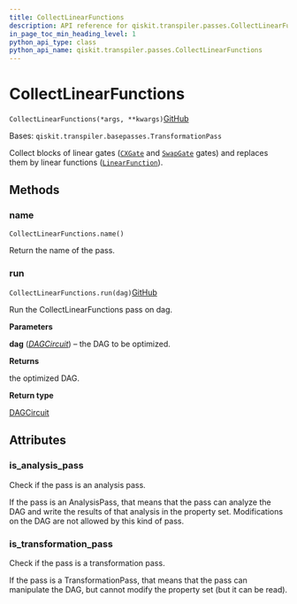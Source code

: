 ```yaml
---
title: CollectLinearFunctions
description: API reference for qiskit.transpiler.passes.CollectLinearFunctions
in_page_toc_min_heading_level: 1
python_api_type: class
python_api_name: qiskit.transpiler.passes.CollectLinearFunctions
---
```


# CollectLinearFunctions

<span id="qiskit.transpiler.passes.CollectLinearFunctions" />

`CollectLinearFunctions(*args, **kwargs)`[GitHub](https://github.com/qiskit/qiskit/tree/stable/0.20/qiskit/transpiler/passes/optimization/collect_linear_functions.py "view source code")

Bases: `qiskit.transpiler.basepasses.TransformationPass`

Collect blocks of linear gates ([`CXGate`](qiskit.circuit.library.CXGate "qiskit.circuit.library.CXGate") and [`SwapGate`](qiskit.circuit.library.SwapGate "qiskit.circuit.library.SwapGate") gates) and replaces them by linear functions ([`LinearFunction`](qiskit.circuit.library.LinearFunction "qiskit.circuit.library.LinearFunction")).

## Methods

### name

<span id="qiskit.transpiler.passes.CollectLinearFunctions.name" />

`CollectLinearFunctions.name()`

Return the name of the pass.

### run

<span id="qiskit.transpiler.passes.CollectLinearFunctions.run" />

`CollectLinearFunctions.run(dag)`[GitHub](https://github.com/qiskit/qiskit/tree/stable/0.20/qiskit/transpiler/passes/optimization/collect_linear_functions.py "view source code")

Run the CollectLinearFunctions pass on dag.

**Parameters**

**dag** ([*DAGCircuit*](qiskit.dagcircuit.DAGCircuit "qiskit.dagcircuit.DAGCircuit")) – the DAG to be optimized.

**Returns**

the optimized DAG.

**Return type**

[DAGCircuit](qiskit.dagcircuit.DAGCircuit "qiskit.dagcircuit.DAGCircuit")

## Attributes

<span id="qiskit.transpiler.passes.CollectLinearFunctions.is_analysis_pass" />

### is\_analysis\_pass

Check if the pass is an analysis pass.

If the pass is an AnalysisPass, that means that the pass can analyze the DAG and write the results of that analysis in the property set. Modifications on the DAG are not allowed by this kind of pass.

<span id="qiskit.transpiler.passes.CollectLinearFunctions.is_transformation_pass" />

### is\_transformation\_pass

Check if the pass is a transformation pass.

If the pass is a TransformationPass, that means that the pass can manipulate the DAG, but cannot modify the property set (but it can be read).

